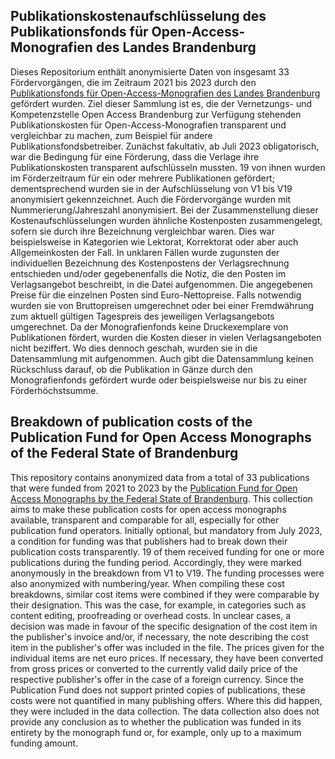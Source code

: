## Publikationskostenaufschlüsselung des Publikationsfonds für Open-Access-Monografien des Landes Brandenburg
Dieses Repositorium enthält anonymisierte Daten von insgesamt 33 Fördervorgängen, die im Zeitraum 2021 bis 2023 durch den [Publikationsfonds für Open-Access-Monografien des Landes Brandenburg](https://open-access-brandenburg.de/fonds/) gefördert wurden. Ziel dieser Sammlung ist es, die der Vernetzungs- und Kompetenzstelle Open Access Brandenburg zur Verfügung stehenden Publikationskosten für Open-Access-Monografien transparent und vergleichbar zu machen, zum Beispiel für andere Publikationsfondsbetreiber.
Zunächst fakultativ, ab Juli 2023 obligatorisch, war die Bedingung für eine Förderung, dass die Verlage ihre Publikationskosten transparent aufschlüsseln mussten. 19 von ihnen wurden im Förderzeitraum für ein oder mehrere Publikationen gefördert; dementsprechend wurden sie in der Aufschlüsselung von V1 bis V19 anonymisiert gekennzeichnet. Auch die Fördervorgänge wurden mit Nummerierung/Jahreszahl anonymisiert. 
Bei der Zusammenstellung dieser Kostenaufschlüsselungen wurden ähnliche Kostenposten zusammengelegt, sofern sie durch ihre Bezeichnung vergleichbar waren. Dies war beispielsweise in Kategorien wie Lektorat, Korrektorat oder aber auch Allgemeinkosten der Fall. In unklaren Fällen wurde zugunsten der individuellen Bezeichnung des Kostenpostens der Verlagsrechnung entschieden und/oder gegebenenfalls die Notiz, die den Posten im Verlagsangebot beschreibt, in die Datei aufgenommen. Die angegebenen Preise für die einzelnen Posten sind Euro-Nettopreise. Falls notwendig wurden sie von Bruttopreisen umgerechnet oder bei einer Fremdwährung zum aktuell gültigen Tagespreis des jeweiligen Verlagsangebots umgerechnet. Da der Monografienfonds keine Druckexemplare von Publikationen fördert, wurden die Kosten dieser in vielen Verlagsangeboten nicht beziffert. Wo dies dennoch geschah, wurden sie in die Datensammlung mit aufgenommen. Auch gibt die Datensammlung keinen Rückschluss darauf, ob die Publikation in Gänze durch den Monografienfonds gefördert wurde oder beispielsweise nur bis zu einer Förderhöchstsumme. 

## Breakdown of publication costs of the Publication Fund for Open Access Monographs of the Federal State of Brandenburg
This repository contains anonymized data from a total of 33 publications that were funded from 2021 to 2023 by the [Publication Fund for Open Access Monographs by the Federal State of Brandenburg](https://open-access-brandenburg.de/en/publication-funds/). This collection aims to make these publication costs for open access monographs available, transparent and comparable for all, especially for other publication fund operators.
Initially optional, but mandatory from July 2023, a condition for funding was that publishers had to break down their publication costs transparently. 19 of them received funding for one or more publications during the funding period. Accordingly, they were marked anonymously in the breakdown from V1 to V19. The funding processes were also anonymized with numbering/year.
When compiling these cost breakdowns, similar cost items were combined if they were comparable by their designation. This was the case, for example, in categories such as content editing, proofreading or overhead costs. In unclear cases, a decision was made in favour of the specific designation of the cost item in the publisher's invoice and/or, if necessary, the note describing the cost item in the publisher's offer was included in the file. The prices given for the individual items are net euro prices. If necessary, they have been converted from gross prices or converted to the currently valid daily price of the respective publisher's offer in the case of a foreign currency. Since the Publication Fund does not support printed copies of publications, these costs were not quantified in many publishing offers. Where this did happen, they were included in the data collection. The data collection also does not provide any conclusion as to whether the publication was funded in its entirety by the monograph fund or, for example, only up to a maximum funding amount.
